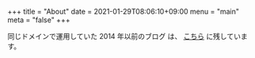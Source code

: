 +++
title = "About"
date = 2021-01-29T08:06:10+09:00
menu = "main"
meta = "false"
+++

同じドメインで運用していた 2014 年以前のブログ は、
[こちら](https://github.com/zinrai/debris-d.zinrai.info) に残しています。
